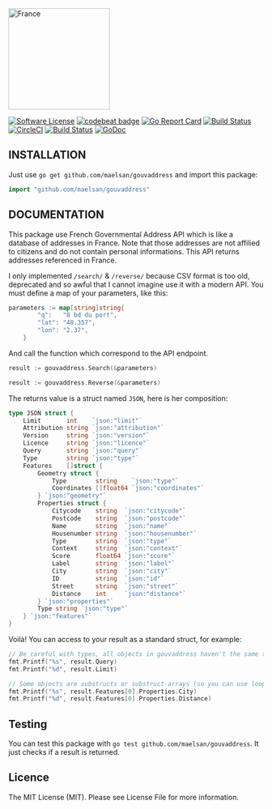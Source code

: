 <img src="https://raw.githubusercontent.com/maelsan/gouvaddress/master/logo/france.jpeg" alt="France" width="200">

[![Software License](https://img.shields.io/badge/licence-MIT-blue.svg)](LICENSE)
[![codebeat badge](https://codebeat.co/badges/e1e6cf3b-821b-43f8-9318-d69d8ffdf1a7)](https://codebeat.co/projects/github-com-maelsan-gouvaddress)
[![Go Report Card](https://goreportcard.com/badge/github.com/maelsan/gouvaddress)](https://goreportcard.com/report/github.com/maelsan/gouvaddress)
[![Build Status](https://travis-ci.org/maelsan/gouvaddress.svg?branch=master)](https://travis-ci.org/maelsan/gouvaddress)
[![CircleCI](https://circleci.com/gh/maelsan/gouvaddress/tree/master.svg?style=svg)](https://circleci.com/gh/maelsan/gouvaddress/tree/master)
[![Build Status](https://codeship.com/projects/0af95240-74e1-0134-042c-3a52ed362f75/status?branch=master)](https://codeship.com/projects/0af95240-74e1-0134-042c-3a52ed362f75/status?branch=master)
[![GoDoc](https://godoc.org/github.com/maelsan/gouvaddress?status.svg)](https://godoc.org/github.com/maelsan/gouvaddress)

## INSTALLATION
Just use `go get github.com/maelsan/gouvaddress` and import this package:

```go
import "github.com/maelsan/gouvaddress"
```

## DOCUMENTATION
This package use French Governmental Address API which is like a database of addresses in France. Note that those addresses are not affilied to citizens and do not contain personal informations. This API returns addresses referenced in France.

I only implemented `/search/` & `/reverse/` because CSV format is too old, deprecated and so awful that I cannot imagine use it with a modern API. You must define a map of your parameters, like this:

```go
parameters := map[string]string{
		"q":   "8 bd du port",
		"lat": "48.357",
		"lon": "2.37",
	}
```

And call the function which correspond to the API endpoint.

```go
result := gouvaddress.Search(&parameters)
```

```go
result := gouvaddress.Reverse(&parameters)
```

The returns value is a struct named `JSON`, here is her composition:

```go
type JSON struct {
	Limit       int    `json:"limit"`
	Attribution string `json:"attribution"`
	Version     string `json:"version"`
	Licence     string `json:"licence"`
	Query       string `json:"query"`
	Type        string `json:"type"`
	Features    []struct {
		Geometry struct {
			Type        string    `json:"type"`
			Coordinates []float64 `json:"coordinates"`
		} `json:"geometry"`
		Properties struct {
			Citycode    string  `json:"citycode"`
			Postcode    string  `json:"postcode"`
			Name        string  `json:"name"`
			Housenumber string  `json:"housenumber"`
			Type        string  `json:"type"`
			Context     string  `json:"context"`
			Score       float64 `json:"score"`
			Label       string  `json:"label"`
			City        string  `json:"city"`
			ID          string  `json:"id"`
			Street      string  `json:"street"`
			Distance    int     `json:"distance"`
		} `json:"properties"`
		Type string `json:"type"`
	} `json:"features"`
}
```

Voilà! You can access to your result as a standard struct, for example:

```go
// Be careful with types, all objects in gouvaddress haven't the same type.
fmt.Printf("%s", result.Query)
fmt.Printf("%d", result.Limit)

// Some objects are substructs or substruct-arrays (so you can use loop or others...).
fmt.Printf("%s", result.Features[0].Properties.City)
fmt.Printf("%d", result.Features[0].Properties.Distance)
```

## Testing
You can test this package with `go test github.com/maelsan/gouvaddress`. It just checks if a result is returned.

## Licence
The MIT License (MIT). Please see License File for more information.